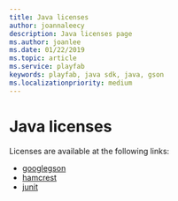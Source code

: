 ```yaml
---
title: Java licenses
author: joannaleecy
description: Java licenses page
ms.author: joanlee
ms.date: 01/22/2019
ms.topic: article
ms.service: playfab
keywords: playfab, java sdk, java, gson
ms.localizationpriority: medium
---
```


# Java licenses

Licenses are available at the following links:

- [googlegson](licenses/google-gson-license.md)
- [hamcrest](licenses/hamcrest-license.md)
- [junit](licenses/junit-license.md)
